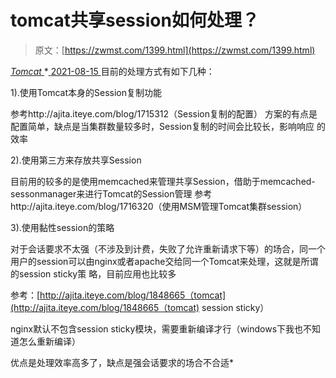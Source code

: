 <!--yml
category: 未分类
date: 0001-01-01 00:00:00
-->

# tomcat共享session如何处理？

> 原文：[https://zwmst.com/1399.html](https://zwmst.com/1399.html)

   [ *Tomcat* ](https://zwmst.com/tomcat)*[ <time datetime="2021-08-15T11:17:15+08:00"> 2021-08-15 </time> ](https://zwmst.com/1399.html)  目前的处理方式有如下几种：

1).使用Tomcat本身的Session复制功能

参考http://ajita.iteye.com/blog/1715312（Session复制的配置） 方案的有点是配置简单，缺点是当集群数量较多时，Session复制的时间会比较长，影响响应 的效率

2).使用第三方来存放共享Session

目前用的较多的是使用memcached来管理共享Session，借助于memcached-sessonmanager来进行Tomcat的Session管理 参考http://ajita.iteye.com/blog/1716320（使用MSM管理Tomcat集群session）

3).使用黏性session的策略

对于会话要求不太强（不涉及到计费，失败了允许重新请求下等）的场合，同一个用户的session可以由nginx或者apache交给同一个Tomcat来处理，这就是所谓的session sticky策 略，目前应用也比较多

参考：[http://ajita.iteye.com/blog/1848665（tomcat](http://ajita.iteye.com/blog/1848665（tomcat) session sticky）

nginx默认不包含session sticky模块，需要重新编译才行（windows下我也不知道怎么重新编译）

优点是处理效率高多了，缺点是强会话要求的场合不合适*